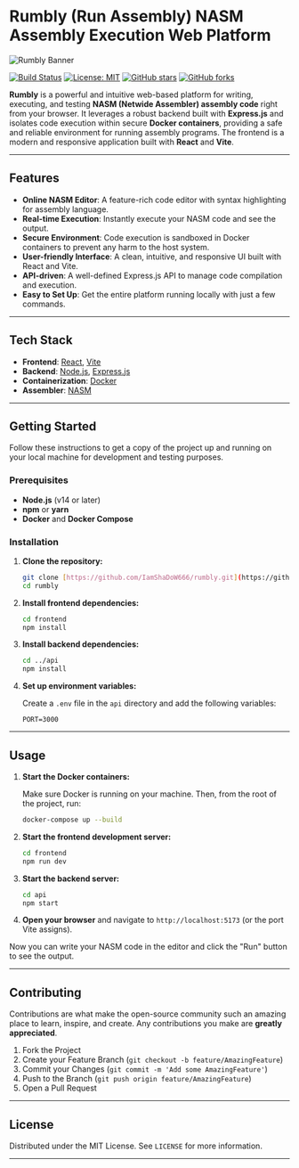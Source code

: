 # Rumbly (Run Assembly) NASM Assembly Execution Web Platform

![Rumbly Banner](https://via.placeholder.com/1200x300.png?text=Rumbly+Assembly+Platform)

[![Build Status](https://img.shields.io/travis/com/IamShaDoW666/rumbly.svg?style=for-the-badge)](https://travis-ci.com/IamShaDoW666/rumbly)
[![License: MIT](https://img.shields.io/badge/License-MIT-yellow.svg?style=for-the-badge)](https://opensource.org/licenses/MIT)
[![GitHub stars](https://img.shields.io/github/stars/IamShaDoW666/rumbly.svg?style=for-the-badge&logo=github)](https://github.com/IamShaDoW666/rumbly/stargazers)
[![GitHub forks](https://img.shields.io/github/forks/IamShaDoW666/rumbly.svg?style=for-the-badge&logo=github)](https://github.com/IamShaDoW666/rumbly/network)

**Rumbly** is a powerful and intuitive web-based platform for writing, executing, and testing **NASM (Netwide Assembler) assembly code** right from your browser. It leverages a robust backend built with **Express.js** and isolates code execution within secure **Docker containers**, providing a safe and reliable environment for running assembly programs. The frontend is a modern and responsive application built with **React** and **Vite**.

---

## Features

* **Online NASM Editor**: A feature-rich code editor with syntax highlighting for assembly language.
* **Real-time Execution**: Instantly execute your NASM code and see the output.
* **Secure Environment**: Code execution is sandboxed in Docker containers to prevent any harm to the host system.
* **User-friendly Interface**: A clean, intuitive, and responsive UI built with React and Vite.
* **API-driven**: A well-defined Express.js API to manage code compilation and execution.
* **Easy to Set Up**: Get the entire platform running locally with just a few commands.

---

## Tech Stack

* **Frontend**: [React](https://reactjs.org/), [Vite](https://vitejs.dev/)
* **Backend**: [Node.js](https://nodejs.org/), [Express.js](https://expressjs.com/)
* **Containerization**: [Docker](https://www.docker.com/)
* **Assembler**: [NASM](https://www.nasm.us/)

---

## Getting Started

Follow these instructions to get a copy of the project up and running on your local machine for development and testing purposes.

### Prerequisites

* **Node.js** (v14 or later)
* **npm** or **yarn**
* **Docker** and **Docker Compose**

### Installation

1.  **Clone the repository:**
    ```bash
    git clone [https://github.com/IamShaDoW666/rumbly.git](https://github.com/IamShaDoW666/rumbly.git)
    cd rumbly
    ```

2.  **Install frontend dependencies:**
    ```bash
    cd frontend
    npm install
    ```

3.  **Install backend dependencies:**
    ```bash
    cd ../api
    npm install
    ```

4.  **Set up environment variables:**

    Create a `.env` file in the `api` directory and add the following variables:
    ```env
    PORT=3000
    ```

---

## Usage

1.  **Start the Docker containers:**

    Make sure Docker is running on your machine. Then, from the root of the project, run:
    ```bash
    docker-compose up --build
    ```

2.  **Start the frontend development server:**
    ```bash
    cd frontend
    npm run dev
    ```

3.  **Start the backend server:**
    ```bash
    cd api
    npm start
    ```

4.  **Open your browser** and navigate to `http://localhost:5173` (or the port Vite assigns).

Now you can write your NASM code in the editor and click the "Run" button to see the output.

---

## Contributing

Contributions are what make the open-source community such an amazing place to learn, inspire, and create. Any contributions you make are **greatly appreciated**.

1.  Fork the Project
2.  Create your Feature Branch (`git checkout -b feature/AmazingFeature`)
3.  Commit your Changes (`git commit -m 'Add some AmazingFeature'`)
4.  Push to the Branch (`git push origin feature/AmazingFeature`)
5.  Open a Pull Request

---

## License

Distributed under the MIT License. See `LICENSE` for more information.

---
